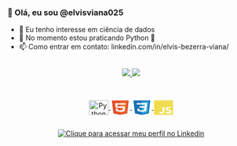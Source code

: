 ### 👋 Olá, eu sou @elvisviana025
- 👀 Eu tenho interesse em ciência de dados
- 🌱 No momento estou praticando Python 🐍
- 📫 Como entrar em contato: linkedin.com/in/elvis-bezerra-viana/
##

<div align="center">
  <a href="https://github.com/elvisviana025">
  <img height="160em" src="https://github-readme-stats.vercel.app/api?username=elvisviana025&show_icons=true&theme=gruvbox&include_all_commits=true&count_private=true"/>
  <img height="160em" src="https://github-readme-stats.vercel.app/api/top-langs/?username=elvisviana025&layout=compact&langs_count=7&theme=gruvbox"/>
</div>

  
  ##
  
<div align=center style="display: inline_block"><br>
  <img align="center" height="30" width="40" src="https://cdn.jsdelivr.net/gh/devicons/devicon/icons/python/python-original.svg" title='Python'>
  <img align="center" height="30" width="40" src="https://raw.githubusercontent.com/devicons/devicon/master/icons/html5/html5-original.svg" title='HTML5'>
  <img align="center" height="30" width="40" src="https://raw.githubusercontent.com/devicons/devicon/master/icons/css3/css3-original.svg" title='CSS3'>
  <img align="center" height="30" width="40" src="https://raw.githubusercontent.com/devicons/devicon/master/icons/javascript/javascript-plain.svg" title='Javascript'>
</div>

  ##
  
<div align=center> 
  <a href="https://www.linkedin.com/in/elvis-bezerra-viana/" target="_blank"><img src="https://img.shields.io/badge/-LinkedIn-%230077B5?style=for-the-badge&logo=linkedin&logoColor=white" target="_blank" title='Clique para acessar meu perfil no Linkedin'></a> 
 
</div>
